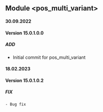 ## Module <pos_multi_variant>

#### 30.09.2022
#### Version 15.0.1.0.0
##### ADD
- Initial commit for pos_multi_variant


#### 18.02.2023
#### Version 15.0.1.0.2
##### FIX
    - Bug fix 